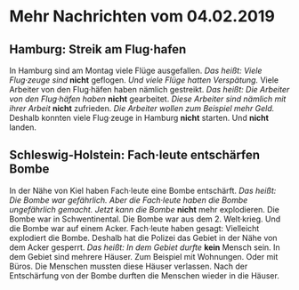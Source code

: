 # Mehr Nachrichten vom 04.02.2019


## Hamburg: Streik am Flug·hafen
In Hamburg sind am Montag viele Flüge ausgefallen. *Das heißt:* 
*Viele Flug·zeuge sind* **nicht** geflogen. 
*Und viele Flüge hatten Verspätung.* Viele Arbeiter von den Flug·häfen haben nämlich gestreikt. *Das heißt:* 
*Die Arbeiter von den Flug·häfen haben* **nicht** gearbeitet. 
*Diese Arbeiter sind nämlich mit ihrer Arbeit* **nicht** zufrieden. 
*Die Arbeiter wollen zum Beispiel mehr Geld.* Deshalb konnten viele Flug·zeuge in Hamburg **nicht** starten. Und **nicht** landen. 

## Schleswig-Holstein: Fach·leute entschärfen Bombe
In der Nähe von Kiel haben Fach·leute eine Bombe entschärft. *Das heißt:* 
*Die Bombe war gefährlich.* 
*Aber die Fach·leute haben die Bombe ungefährlich gemacht.* 
*Jetzt kann die Bombe* **nicht** mehr explodieren. Die Bombe war in Schwentinental. Die Bombe war aus dem 2. Welt·krieg. Und die Bombe war auf einem Acker. Fach·leute haben gesagt: Vielleicht explodiert die Bombe. Deshalb hat die Polizei das Gebiet in der Nähe von dem Acker gesperrt. *Das heißt:* 
*In dem Gebiet durfte* **kein** Mensch sein. In dem Gebiet sind mehrere Häuser. Zum Beispiel mit Wohnungen. Oder mit Büros. Die Menschen mussten diese Häuser verlassen. Nach der Entschärfung von der Bombe durften die Menschen wieder in die Häuser. 
